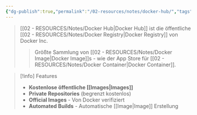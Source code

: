 ```yaml
---
{"dg-publish":true,"permalink":"/02-resources/notes/docker-hub/","tags":["docker/registry","docker/public"],"noteIcon":"","updated":"2025-09-05T10:12:29.043+02:00"}
---
```



>[[02 - RESOURCES/Notes/Docker Hub\|Docker Hub]] ist die öffentliche [[02 - RESOURCES/Notes/Docker Registry\|Docker Registry]] von Docker Inc.
>>Größte Sammlung von [[02 - RESOURCES/Notes/Docker Image\|Docker Image]]s - wie der App Store für [[02 - RESOURCES/Notes/Docker Container\|Docker Container]].

>[!info] Features
>- **Kostenlose öffentliche [[Images\|Images]]**
>- **Private Repositories** (begrenzt kostenlos)
>- **Official Images** - Von Docker verifiziert
>- **Automated Builds** - Automatische [[Image\|Image]] Erstellung